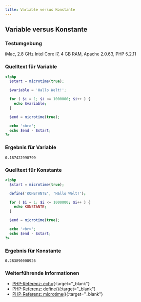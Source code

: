 ```yaml
---
title: Variable versus Konstante
---
```


## Variable versus Konstante

### Testumgebung

iMac, 2.8 GHz Intel Core i7, 4 GB RAM, Apache 2.0.63, PHP 5.2.11

### Quelltext für Variable

```php
<?php
  $start = microtime(true);

  $variable = 'Hallo Welt!';

  for ( $i = 1; $i <= 1000000; $i++ ) {
    echo $variable;
  }

  $end = microtime(true);

  echo '<br>';
  echo $end - $start;
?>
```

### Ergebnis für Variable

```
0.187422990799
```

### Quelltext für Konstante

```php
<?php
  $start = microtime(true);

  define('KONSTANTE', 'Hallo Welt!');

  for ( $i = 1; $i <= 1000000; $i++ ) {
    echo KONSTANTE;
  }

  $end = microtime(true);

  echo '<br>';
  echo $end - $start;
?>
```

### Ergebnis für Konstante

```
0.283890008926
```

### Weiterführende Informationen

- [PHP-Referenz: echo](http://de.php.net/manual/de/function.echo.php){:target="_blank"}
- [PHP-Referenz: define()](http://de2.php.net/manual/de/function.define.php){:target="_blank"}
- [PHP-Referenz: microtime()](http://de.php.net/manual/de/function.microtime.php){:target="_blank"}
